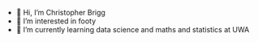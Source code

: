 - 👋 Hi, I’m Christopher Brigg
- 👀 I’m interested in footy
- 🌱 I’m currently learning data science and maths and statistics at UWA

<!---
22703809/22703809 is a ✨ special ✨ repository because its `README.md` (this file) appears on your GitHub profile.
You can click the Preview link to take a look at your changes.
--->

